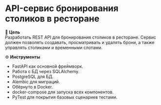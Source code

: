 # API-сервис бронирования столиков в ресторане
📌 **Цель**  
Разработать REST API для бронирования столиков в ресторане. Сервис должен позволять создавать, просматривать и удалять брони, а также управлять столиками и временными слотами.

⚙️ **Инструменты**
* FastAPI как основной фреймворк.
* Работа с БД через SQLAlchemy.
* PostgreSQL для БД.
* Alembic для миграций.
* Обёрнуто в Docker.
* docker-compose для запуска всех компонентов.
* PyTest для покрытия базовых сценариев тестами.
